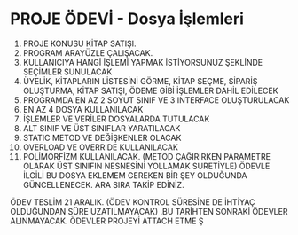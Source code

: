 # PROJE ÖDEVİ - Dosya İşlemleri
1) PROJE KONUSU KİTAP SATIŞI.
2) PROGRAM ARAYÜZLE ÇALIŞACAK.
3) KULLANICIYA HANGİ İŞLEMİ YAPMAK İSTİYORSUNUZ ŞEKLİNDE SEÇİMLER SUNULACAK
4) ÜYELİK, KİTAPLARIN LİSTESİNİ GÖRME, KİTAP SEÇME, SİPARİŞ OLUŞTURMA, KİTAP SATIŞI, ÖDEME GİBİ İŞLEMLER DAHİL EDİLECEK
5) PROGRAMDA EN AZ 2 SOYUT SINIF VE 3 INTERFACE OLUŞTURULACAK
6) EN AZ 4 DOSYA KULLANILACAK
7) İŞLEMLER VE VERİLER DOSYALARDA TUTULACAK
8) ALT SINIF VE ÜST SINIFLAR YARATILACAK
9) STATIC METOD VE DEĞİŞKENLER OLACAK
10) OVERLOAD VE OVERRIDE KULLANILACAK
11) POLİMORFİZM KULLANILACAK. (METOD ÇAĞIRIRKEN PARAMETRE OLARAK ÜST SINIFIN NESNESİNİ YOLLAMAK SURETİYLE)
ÖDEVLE İLGİLİ BU DOSYA EKLEMEM GEREKEN BİR ŞEY OLDUĞUNDA GÜNCELLENECEK. ARA SIRA TAKİP EDİNİZ.

ÖDEV TESLİM 21 ARALIK. (ÖDEV KONTROL SÜRESİNE DE İHTİYAÇ OLDUĞUNDAN SÜRE UZATILMAYACAK) .BU TARİHTEN SONRAKİ ÖDEVLER ALINMAYACAK.
ÖDEVLER PROJEYİ ATTACH ETME Ş
